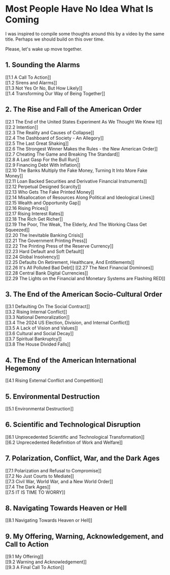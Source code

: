 # Most People Have No Idea What Is Coming

I was inspired to compile some thoughts around this by a video by the same title. Perhaps we should build on this over time. 

Please, let's wake up move together. 

## 1. Sounding the Alarms

[[1.1 A Call To Action]]  
[[1.2 Sirens and Alarms]]  
[[1.3 Not Yes Or No, But How Likely]]  
[[1.4 Transforming Our Way of Being Together]]  

## 2. The Rise and Fall of the American Order 

[[2.1 The End of the United States Experiment As We Thought We Knew It]]  
[[2.2 Intention]]  
[[2.3 The Reality and Causes of Collapse]]  
[[2.4 The Dashboard of Society - An Allegory]]  
[[2.5 The Last Great Shaking]]  
[[2.6 The Strongest Winner Makes the Rules - the New American Order]]  
[[2.7 Cheating The Game and Breaking The Standard]]  
[[2.8 A Last Gasp For the Bull Run]]  
[[2.9 Financing Debt With Inflation]]  
[[2.10 The Banks Multiply the Fake Money, Turning It Into More Fake Money]]  
[[2.11 Loan Backed Securities and Derivative Financial Instruments]]  
[[2.12 Perpetual Designed Scarcity]]  
[[2.13 Who Gets The Fake Printed Money]]  
[[2.14 Misallocation of Resources Along Political and Ideological Lines]]  
[[2.15 Wealth and Opportunity Gap]]  
[[2.16 Rising Prices]]  
[[2.17 Rising Interest Rates]]  
[[2.18 The Rich Get Richer]]  
[[2.19 The Poor, The Weak, The Elderly, And The Working Class Get Squeezed]]  
[[2.20 The Inevitable Banking Crisis]]  
[[2.21 The Government Printing Press]]  
[[2.22 The Printing Press of the Reserve Currency]]  
[[2.23 Hard Default and Soft Default]]  
[[2.24 Global Insolvency]]  
[[2.25 Defaults On Retirement, Healthcare, And Entitlements]]  
[[2.26 It's All Polluted Bad Debt]] 
[[2.27 The Next Financial Dominoes]]  
[[2.28 Central Bank Digital Currencies]]  
[[2.29 The Lights on the Financial and Monetary Systems are Flashing RED]]  

## 3. The End of the American Socio-Cultural Order 

[[3.1 Defaulting On The Social Contract]]  
[[3.2 Rising Internal Conflict]]  
[[3.3 National Demoralization]]  
[[3.4 The 2024 US Election, Division, and Internal Conflict]]  
[[3.5 A Lack of Vision and Values]]  
[[3.6 Cultural and Social Decay]]  
[[3.7 Spiritual Bankruptcy]]  
[[3.8 The House Divided Falls]]  

## 4. The End of the American International Hegemony 

[[4.1 Rising External Conflict and Competition]]  

## 5. Environmental Destruction

[[5.1 Environmental Destruction]]

## 6. Scientific and Technological Disruption 

[[6.1 Unprecedented Scientific and Technological Transformation]]  
[[6.2 Unprecedented Redefinition of Work and Welfare]]  

## 7. Polarization, Conflict,  War, and the Dark Ages

[[7.1 Polarization and Refusal to Compromise]]  
[[7.2 No Just Courts to Mediate]]  
[[7.3 Civil War, World War, and a New World Order]]  
[[7.4 The Dark Ages]]  
[[7.5 IT IS TIME TO WORRY]]  

## 8. Navigating Towards Heaven or Hell

[[8.1 Navigating Towards Heaven or Hell]]  

## 9. My Offering, Warning, Acknowledgement, and Call to Action

[[9.1 My Offering]]  
[[9.2 Warning and Acknowledgement]]  
[[9.3 A Final Call To Action]]
